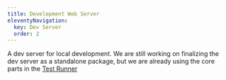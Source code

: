 ```yaml
---
title: Development Web Server
eleventyNavigation:
  key: Dev Server
  order: 2
---
```


A dev server for local development. We are still working on finalizing the dev server as a standalone package, but we are already using the core parts in the [Test Runner](../test-runner/index.md)
